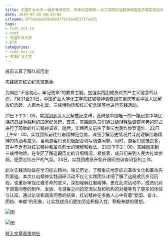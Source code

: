```yaml
---
title: 中国矿业大学->缅怀革命先烈，传承红岩精神——化工学院红岩精神调查团开展实践活动 | cumt.net.cn
date: 2019-07-28 00:43:04
urlname: 8ffa6dee8dbad8d77243ae65371fed31
tags: 
- cumt.net.cn
- cumt
- 中国矿业大学
- 矿大
categories:
- cumt.net.cn
- 中国矿业大学
---
```



成员认真了解红岩历史

实践团在红岩纪念馆集合

为响应“不忘初心，牢记使命”的教育主题，加强实践团成员对共产主义信念的认识，7月21至23日，中国矿业大学化工学院红岩精神调查团在重庆市渝中区人民解放纪念碑、人民大礼堂、三峡博物馆和红岩纪念馆等地进行实践活动。

21日下午3：00，实践团到达人民解放纪念碑，此碑是中国唯一的一座纪念中华民族抗日战争胜利的国家纪念碑。首先，实践团队员们通过请游客做调查问卷的形式进行了简单的红岩精神调查。随后，实践团又前往了重庆大轰炸惨案遗址。22日上午9：00，实践团队前往红岩精神纪念馆，详细了解历史情况并深刻理解红岩精神的内涵与意义。当地游客们也积极配合填写调查问卷，同时，游客们感慨良多，其中不乏有对红岩精神和革命烈士的理解和看法。23日下午2：00，实践团来到三峡博物馆，在专区了解这段历史的详细情况。紧接着，成员们来到人民大礼堂参观，感受宏伟庄严的气氛。24日，实践团成员开始开展网络调查问卷的工作。

此次实践活动旨在学习红岩精神，铭记历史，了解重庆地区红岩革命文化和革命先烈事迹。本次红岩精神实践调研活动不仅让实践团队详细了解了这段艰苦岁月历程，也重新审视红岩革命的意义，深刻理解红岩精神。更在此次活动中，成员们对于调查问卷的制作、发放、与游客之间的交流以及和机构的对接等有了更多的体验与认知。通过访谈和调查问卷的结果，红岩精神在多数人心中有着“爱国、奋斗、团结、奉献”的形象，让实践成员们更加坚定积极入党、积极奉献的思想。



![图](http://xwzx.cumt.edu.cn/_upload/article/images/fd/72/a2e6f9c5458cbf918e150b94521f/9ad19f96-f3ef-4fc0-b52d-6d41b7e9b2e5.jpg)

![图](http://xwzx.cumt.edu.cn/_upload/article/images/fd/72/a2e6f9c5458cbf918e150b94521f/804eac54-0deb-4679-aab9-0b7bd85ae71b.jpg)

[转入文章首发地址](http://xwzx.cumt.edu.cn/27/1c/c523a534300/page.htm)
